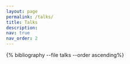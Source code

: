 ```yaml
---
layout: page
permalink: /talks/
title: Talks
description:
nav: true
nav_order: 2
---
```

<!-- _pages/talks.md -->
<div class="publications">
  
{% bibliography --file talks --order ascending%}

</div>
